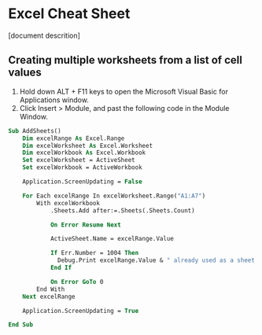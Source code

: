 # Excel Cheat Sheet

[document descrition]

## Creating multiple worksheets from a list of cell values

1. Hold down ALT + F11 keys to open the Microsoft Visual Basic for Applications window.
2. Click Insert > Module, and past the following code in the Module Window.

```vb
Sub AddSheets()
    Dim excelRange As Excel.Range
    Dim excelWorksheet As Excel.Worksheet
    Dim excelWorkbook As Excel.Workbook
    Set excelWorksheet = ActiveSheet
    Set excelWorkbook = ActiveWorkbook

    Application.ScreenUpdating = False

    For Each excelRange In excelWorksheet.Range("A1:A7")
        With excelWorkbook
            .Sheets.Add after:=.Sheets(.Sheets.Count)

            On Error Resume Next

            ActiveSheet.Name = excelRange.Value

            If Err.Number = 1004 Then
              Debug.Print excelRange.Value & " already used as a sheet name"
            End If

            On Error GoTo 0
        End With
    Next excelRange

    Application.ScreenUpdating = True

End Sub
```
